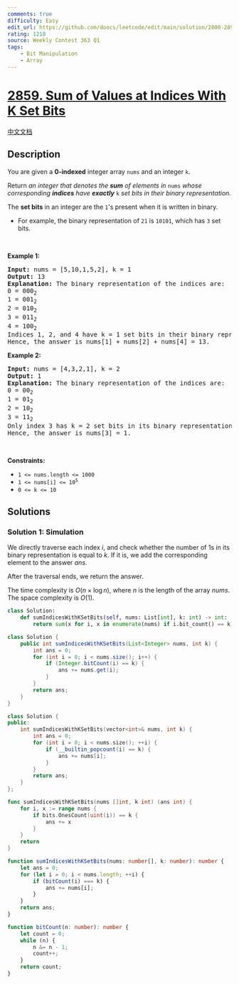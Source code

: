 ```yaml
---
comments: true
difficulty: Easy
edit_url: https://github.com/doocs/leetcode/edit/main/solution/2800-2899/2859.Sum%20of%20Values%20at%20Indices%20With%20K%20Set%20Bits/README_EN.md
rating: 1218
source: Weekly Contest 363 Q1
tags:
    - Bit Manipulation
    - Array
---
```


<!-- problem:start -->

# [2859. Sum of Values at Indices With K Set Bits](https://leetcode.com/problems/sum-of-values-at-indices-with-k-set-bits)

[中文文档](/solution/2800-2899/2859.Sum%20of%20Values%20at%20Indices%20With%20K%20Set%20Bits/README.md)

## Description

<!-- description:start -->

<p>You are given a <strong>0-indexed</strong> integer array <code>nums</code> and an integer <code>k</code>.</p>

<p>Return <em>an integer that denotes the <strong>sum</strong> of elements in </em><code>nums</code><em> whose corresponding <strong>indices</strong> have <strong>exactly</strong> </em><code>k</code><em> set bits in their binary representation.</em></p>

<p>The <strong>set bits</strong> in an integer are the <code>1</code>&#39;s present when it is written in binary.</p>

<ul>
	<li>For example, the binary representation of <code>21</code> is <code>10101</code>, which has <code>3</code> set bits.</li>
</ul>

<p>&nbsp;</p>
<p><strong class="example">Example 1:</strong></p>

<pre>
<strong>Input:</strong> nums = [5,10,1,5,2], k = 1
<strong>Output:</strong> 13
<strong>Explanation:</strong> The binary representation of the indices are: 
0 = 000<sub>2</sub>
1 = 001<sub>2</sub>
2 = 010<sub>2</sub>
3 = 011<sub>2</sub>
4 = 100<sub>2 
</sub>Indices 1, 2, and 4 have k = 1 set bits in their binary representation.
Hence, the answer is nums[1] + nums[2] + nums[4] = 13.</pre>

<p><strong class="example">Example 2:</strong></p>

<pre>
<strong>Input:</strong> nums = [4,3,2,1], k = 2
<strong>Output:</strong> 1
<strong>Explanation:</strong> The binary representation of the indices are:
0 = 00<sub>2</sub>
1 = 01<sub>2</sub>
2 = 10<sub>2</sub>
3 = 11<sub>2
</sub>Only index 3 has k = 2 set bits in its binary representation.
Hence, the answer is nums[3] = 1.
</pre>

<p>&nbsp;</p>
<p><strong>Constraints:</strong></p>

<ul>
	<li><code>1 &lt;= nums.length &lt;= 1000</code></li>
	<li><code>1 &lt;= nums[i] &lt;= 10<sup>5</sup></code></li>
	<li><code>0 &lt;= k &lt;= 10</code></li>
</ul>

<!-- description:end -->

## Solutions

<!-- solution:start -->

### Solution 1: Simulation

We directly traverse each index $i$, and check whether the number of $1$s in its binary representation is equal to $k$. If it is, we add the corresponding element to the answer $ans$.

After the traversal ends, we return the answer.

The time complexity is $O(n \times \log n)$, where $n$ is the length of the array $nums$. The space complexity is $O(1)$.

<!-- tabs:start -->

```python
class Solution:
    def sumIndicesWithKSetBits(self, nums: List[int], k: int) -> int:
        return sum(x for i, x in enumerate(nums) if i.bit_count() == k)
```

```java
class Solution {
    public int sumIndicesWithKSetBits(List<Integer> nums, int k) {
        int ans = 0;
        for (int i = 0; i < nums.size(); i++) {
            if (Integer.bitCount(i) == k) {
                ans += nums.get(i);
            }
        }
        return ans;
    }
}
```

```cpp
class Solution {
public:
    int sumIndicesWithKSetBits(vector<int>& nums, int k) {
        int ans = 0;
        for (int i = 0; i < nums.size(); ++i) {
            if (__builtin_popcount(i) == k) {
                ans += nums[i];
            }
        }
        return ans;
    }
};
```

```go
func sumIndicesWithKSetBits(nums []int, k int) (ans int) {
	for i, x := range nums {
		if bits.OnesCount(uint(i)) == k {
			ans += x
		}
	}
	return
}
```

```ts
function sumIndicesWithKSetBits(nums: number[], k: number): number {
    let ans = 0;
    for (let i = 0; i < nums.length; ++i) {
        if (bitCount(i) === k) {
            ans += nums[i];
        }
    }
    return ans;
}

function bitCount(n: number): number {
    let count = 0;
    while (n) {
        n &= n - 1;
        count++;
    }
    return count;
}
```

<!-- tabs:end -->

<!-- solution:end -->

<!-- problem:end -->
